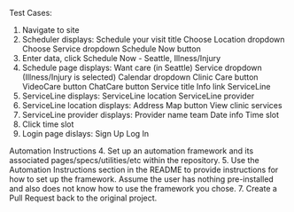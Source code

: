 Test Cases:
1. Navigate to site
2. Scheduler displays: Schedule your visit title
			Choose Location dropdown
			Choose Service dropdown 
			Schedule Now button
3. Enter data, click Schedule Now - Seattle, Illness/Injury
4. Schedule page displays: Want care (in Seattle)
			   Service dropdown (Illness/Injury is selected)
			   Calendar dropdown
			   Clinic Care button
			   VideoCare button
			   ChatCare button
			   Service title
			   Info link
			   ServiceLine 
5. ServiceLine displays: ServiceLine location
			 ServiceLine provider
6. ServiceLine location displays: Address
			 	  Map button
   			 	  View clinic services
7. ServiceLine provider displays: Provider name
				  team
 			 	  Date info
				  Time slot
8. Click time slot
9. Login page dislays: Sign Up
		       Log In
           
Automation Instructions
4. Set up an automation framework and its associated pages/specs/utilities/etc within the repository.
5. Use the Automation Instructions section in the README to provide instructions for how to set up the framework. Assume the user has nothing pre-installed and also does not know how to use the framework you chose.
7. Create a Pull Request back to the original project.


